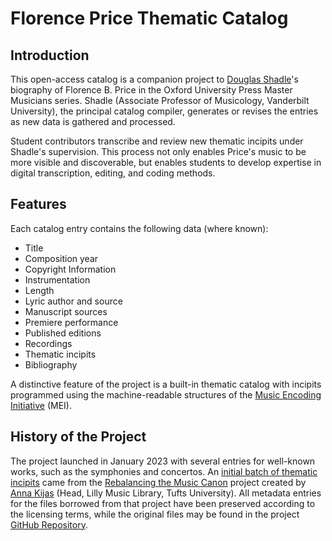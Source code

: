 # Florence Price Thematic Catalog

## Introduction

This open-access catalog is a companion project to <a href="https://blair.vanderbilt.edu/bio/douglas-shadle" target="_blank">Douglas Shadle</a>'s biography of Florence B. Price in the Oxford University Press Master Musicians series. Shadle (Associate Professor of Musicology, Vanderbilt University), the principal catalog compiler, generates or revises the entries as new data is gathered and processed.

Student contributors transcribe and review new thematic incipits under Shadle's supervision. This process not only enables Price's music to be more visible and discoverable, but enables students to develop expertise in digital transcription, editing, and coding methods.

## Features
Each catalog entry contains the following data (where known):
- Title
- Composition year
- Copyright Information
- Instrumentation
- Length
- Lyric author and source
- Manuscript sources
- Premiere performance
- Published editions
- Recordings
- Thematic incipits
- Bibliography

A distinctive feature of the project is a built-in thematic catalog with incipits programmed using the machine-readable structures of the <a href="https://music-encoding.org/" target="_blank">Music Encoding Initiative</a> (MEI).

## History of the Project

The project launched in January 2023 with several entries for well-known works, such as the symphonies and concertos. An <a href="https://rebalancing-music-canon.com/price/" target="_blank">initial batch of thematic incipits</a> came from the <a href="https://rebalancing-music-canon.com/" target="_blank">Rebalancing the Music Canon</a> project created by <a href="http://annakijas.com/" target="_blank">Anna Kijas</a> (Head, Lilly Music Library, Tufts University). All metadata entries for the files borrowed from that project have been preserved according to the licensing terms, while the original files may be found in the project <a href="https://github.com/annakijas1/rebalancing-music-canon" target="_blank">GitHub Repository</a>.
